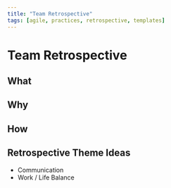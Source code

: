 ```yaml
---
title: "Team Retrospective"
tags: [agile, practices, retrospective, templates]
---
```


# Team Retrospective

## What

## Why

## How





## Retrospective Theme Ideas

- Communication
- Work / Life Balance
